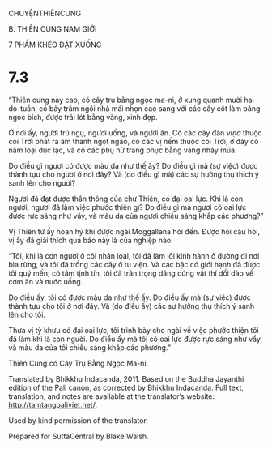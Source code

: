 CHUYỆNTHIÊNCUNG

B. THIÊN CUNG NAM GIỚI

7 PHẨM KHÉO ĐẶT XUỐNG

# 7.3

“Thiên cung này cao, có cây trụ bằng ngọc ma-ni, ở xung quanh mười hai do-tuần, có bảy trăm ngôi nhà mái nhọn cao sang với các cây cột làm bằng ngọc bích, được trải lót bằng vàng, xinh đẹp.

Ở nơi ấy, ngươi trú ngụ, ngươi uống, và ngươi ăn. Có các cây đàn _vīṇā_ thuộc cõi Trời phát ra âm thanh ngọt ngào, có các vị nếm thuộc cõi Trời, ở đây có năm loại dục lạc, và có các phụ nữ trang phục bằng vàng nhảy múa.

Do điều gì ngươi có được màu da như thế ấy? Do điều gì mà (sự việc) được thành tựu cho ngươi ở nơi đây? Và (do điều gì mà) các sự hưởng thụ thích ý sanh lên cho ngươi?

Ngươi đã đạt được thần thông của chư Thiên, có đại oai lực. Khi là con người, ngươi đã làm việc phước thiện gì? Do điều gì mà ngươi có oai lực được rực sáng như vầy, và màu da của ngươi chiếu sáng khắp các phương?”

Vị Thiên tử ấy hoan hỷ khi được ngài Moggallāna hỏi đến. Ðược hỏi câu hỏi, vị ấy đã giải thích quả báo này là của nghiệp nào:

“Tôi, khi là con người ở cõi nhân loại, tôi đã làm lối kinh hành ở đường đi nơi bìa rừng, và tôi đã trồng các cây ở tu viện. Và các bậc có giới hạnh đã được tôi quý mến; có tâm tịnh tín, tôi đã trân trọng dâng cúng vật thí dồi dào về cơm ăn và nước uống.

Do điều ấy, tôi có được màu da như thế ấy. Do điều ấy mà (sự việc) được thành tựu cho tôi ở nơi đây. Và (do điều ấy) các sự hưởng thụ thích ý sanh lên cho tôi.

Thưa vị tỳ khưu có đại oai lực, tôi trình bày cho ngài về việc phước thiện tôi đã làm khi là con người. Do điều ấy mà tôi có oai lực được rực sáng như vầy, và màu da của tôi chiếu sáng khắp các phương.”

Thiên Cung có Cây Trụ Bằng Ngọc Ma-ni.

Translated by Bhikkhu Indacanda, 2011. Based on the Buddha Jayanthi edition of the Pali canon, as corrected by Bhikkhu Indacanda. Full text, translation, and notes are available at the translator’s website: http://tamtangpaliviet.net/.

Used by kind permission of the translator.

Prepared for SuttaCentral by Blake Walsh.